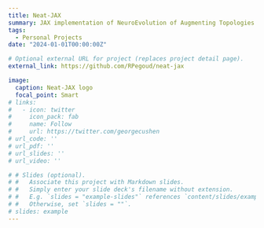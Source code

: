 ```yaml
---
title: Neat-JAX
summary: JAX implementation of NeuroEvolution of Augmenting Topologies (Neat). (in progress)
tags:
  - Personal Projects
date: "2024-01-01T00:00:00Z"

# Optional external URL for project (replaces project detail page).
external_link: https://github.com/RPegoud/neat-jax

image:
  caption: Neat-JAX logo
  focal_point: Smart
# links:
#   - icon: twitter
#     icon_pack: fab
#     name: Follow
#     url: https://twitter.com/georgecushen
# url_code: ''
# url_pdf: ''
# url_slides: ''
# url_video: ''

# # Slides (optional).
# #   Associate this project with Markdown slides.
# #   Simply enter your slide deck's filename without extension.
# #   E.g. `slides = "example-slides"` references `content/slides/example-slides.md`.
# #   Otherwise, set `slides = ""`.
# slides: example
---
```

